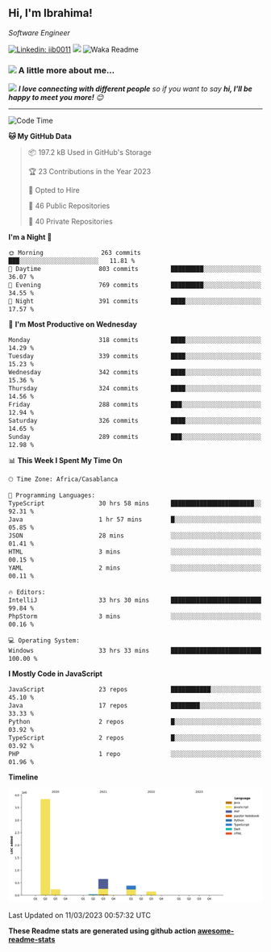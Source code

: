 <h2>Hi, I'm Ibrahima! </h2>
<p><em>Software Engineer 
</em></p>


[![Linkedin: iib0011](https://img.shields.io/badge/-iib0011-blue?style=flat-square&logo=Linkedin&logoColor=white&link=https://www.linkedin.com/in/iib0011/)](https://www.linkedin.com/in/iib0011/)
![](https://visitor-badge.glitch.me/badge?page_id=iib0011)
![Waka Readme](https://github.com/iib0011/iib0011/workflows/Waka%20Readme/badge.svg)


### <img src="https://media.giphy.com/media/VgCDAzcKvsR6OM0uWg/giphy.gif" width="50"> A little more about me...  


<img src="https://media.giphy.com/media/LnQjpWaON8nhr21vNW/giphy.gif" width="60"> <em><b>I love connecting with different people</b> so if you want to say <b>hi, I'll be happy to meet you more!</b> 😊</em>

---
<!--START_SECTION:waka-->
![Code Time](http://img.shields.io/badge/Code%20Time-1%2C938%20hrs%2042%20mins-blue)

**🐱 My GitHub Data** 

> 📦 197.2 kB Used in GitHub's Storage 
 > 
> 🏆 23 Contributions in the Year 2023
 > 
> 💼 Opted to Hire
 > 
> 📜 46 Public Repositories 
 > 
> 🔑 40 Private Repositories 
 > 
**I'm a Night 🦉** 

```text
🌞 Morning                263 commits         ███░░░░░░░░░░░░░░░░░░░░░░   11.81 % 
🌆 Daytime                803 commits         █████████░░░░░░░░░░░░░░░░   36.07 % 
🌃 Evening                769 commits         █████████░░░░░░░░░░░░░░░░   34.55 % 
🌙 Night                  391 commits         ████░░░░░░░░░░░░░░░░░░░░░   17.57 % 
```
📅 **I'm Most Productive on Wednesday** 

```text
Monday                   318 commits         ████░░░░░░░░░░░░░░░░░░░░░   14.29 % 
Tuesday                  339 commits         ████░░░░░░░░░░░░░░░░░░░░░   15.23 % 
Wednesday                342 commits         ████░░░░░░░░░░░░░░░░░░░░░   15.36 % 
Thursday                 324 commits         ████░░░░░░░░░░░░░░░░░░░░░   14.56 % 
Friday                   288 commits         ███░░░░░░░░░░░░░░░░░░░░░░   12.94 % 
Saturday                 326 commits         ████░░░░░░░░░░░░░░░░░░░░░   14.65 % 
Sunday                   289 commits         ███░░░░░░░░░░░░░░░░░░░░░░   12.98 % 
```


📊 **This Week I Spent My Time On** 

```text
🕑︎ Time Zone: Africa/Casablanca

💬 Programming Languages: 
TypeScript               30 hrs 58 mins      ███████████████████████░░   92.31 % 
Java                     1 hr 57 mins        █░░░░░░░░░░░░░░░░░░░░░░░░   05.85 % 
JSON                     28 mins             ░░░░░░░░░░░░░░░░░░░░░░░░░   01.41 % 
HTML                     3 mins              ░░░░░░░░░░░░░░░░░░░░░░░░░   00.15 % 
YAML                     2 mins              ░░░░░░░░░░░░░░░░░░░░░░░░░   00.11 % 

🔥 Editors: 
IntelliJ                 33 hrs 30 mins      █████████████████████████   99.84 % 
PhpStorm                 3 mins              ░░░░░░░░░░░░░░░░░░░░░░░░░   00.16 % 

💻 Operating System: 
Windows                  33 hrs 33 mins      █████████████████████████   100.00 % 
```

**I Mostly Code in JavaScript** 

```text
JavaScript               23 repos            ███████████░░░░░░░░░░░░░░   45.10 % 
Java                     17 repos            ████████░░░░░░░░░░░░░░░░░   33.33 % 
Python                   2 repos             █░░░░░░░░░░░░░░░░░░░░░░░░   03.92 % 
TypeScript               2 repos             █░░░░░░░░░░░░░░░░░░░░░░░░   03.92 % 
PHP                      1 repo              ░░░░░░░░░░░░░░░░░░░░░░░░░   01.96 % 
```



**Timeline**

![Lines of Code chart](https://raw.githubusercontent.com/iib0011/iib0011/master/assets/bar_graph.png)


 Last Updated on 11/03/2023 00:57:32 UTC
<!--END_SECTION:waka-->

**These Readme stats are generated using github action [awesome-readme-stats](https://github.com/iib0011/waka-readme-stats)**
